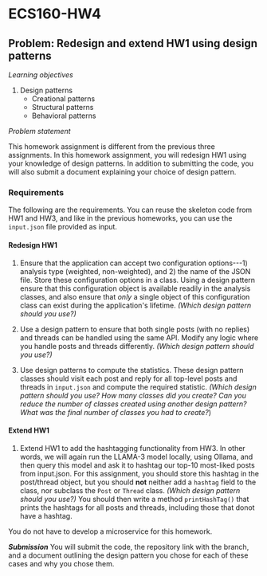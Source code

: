 # ECS160-HW4

## Problem: Redesign and extend HW1 using design patterns

_Learning objectives_
1. Design patterns
   - Creational patterns
   - Structural patterns
   - Behavioral patterns
  
_Problem statement_

This homework assignment is different from the previous three assignments.
In this homework assignment, you will redesign HW1 using your knowledge of design patterns. In addition to submitting the code, you will also submit a document explaining your choice of design pattern.

### Requirements
The following are the requirements. You can reuse the skeleton code from HW1 and HW3, and like in the previous
homeworks, you can use the `input.json` file provided as input.

#### Redesign HW1 
1. Ensure that the application can accept two configuration options---1) analysis type (weighted, non-weighted), and 2) the name of the JSON file. Store these configuration options in a class. Using a design pattern
ensure that this configuration object is available readily in the analysis classes, and also ensure that _only_ a single object of this configuration class can exist during the application's lifetime. _(Which design pattern
should you use?)_

2. Use a design pattern to ensure that both single posts (with no replies) and threads can be handled using the same API. Modify any logic where you handle posts and threads differently. _(Which design pattern should you
use?)_

3. Use design patterns to compute the statistics. These design pattern classes should visit each post and reply for all top-level posts and threads in `input.json` and compute the required statistic. _(Which design
pattern should you use? How many classes did you create? Can you reduce the number of classes created using another design pattern? What was the final number of classes you had to create?_)

#### Extend HW1

1. Extend HW1 to add the hashtagging functionality from HW3. In other words, we will again run the LLAMA-3 model locally, using Ollama, and then
query this model and ask it to hashtag our top-10 most-liked posts from input.json. For this assignment, you should store this hashtag in the post/thread object, but you should **not** neither add a `hashtag` field
to the class, nor subclass the `Post` or `Thread` class. _(Which design pattern should you use?)_ You should then write a method `printHashTag()` that prints the hashtags for all posts and threads, including those
that donot have a hashtag.

You do not have to develop a microservice for this homework.

**_Submission_**
You will submit the code, the repository link with the branch, and a document outlining the design pattern you chose for each of these cases and why you chose them. 

